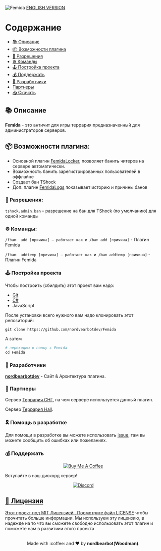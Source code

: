 ![Femida](https://user-images.githubusercontent.com/85753549/161287353-353808a0-9c40-4255-8097-5592cbb29101.png) 
[ENGLISH VERSION](https://github.com/nordbearbotdev/Femida/main/README_ENG.md)


# Содержание 
* [📚 Описание](https://github.com/TerraSNG/Femida/blob/main/README.md#-%D0%BE%D0%BF%D0%B8%D1%81%D0%B0%D0%BD%D0%B8%D0%B5)
* [📦 Возможности плагина](https://github.com/TerraSNG/Femida/blob/main/README.md#-%D0%B2%D0%BE%D0%B7%D0%BC%D0%BE%D0%B6%D0%BD%D0%BE%D1%81%D1%82%D0%B8-%D0%BF%D0%BB%D0%B0%D0%B3%D0%B8%D0%BD%D0%B0)
* [🔐 Разрешения](https://github.com/TerraSNG/Femida/blob/main/README.md#-%D1%80%D0%B0%D0%B7%D1%80%D0%B5%D1%88%D0%B5%D0%BD%D0%B8%D1%8F)
* [⚙ Команды](https://github.com/TerraSNG/Femida/blob/main/README.md#-%D0%BA%D0%BE%D0%BC%D0%B0%D0%BD%D0%B4%D1%8B)
* [🕹️ Постройка проекта]()
* [💰 Поддержать](https://github.com/TerraSNG/Femida/blob/main/README.md#-%D0%BF%D0%BE%D0%B4%D0%B4%D0%B5%D1%80%D0%B6%D0%B0%D1%82%D1%8C)
* [👥 Разработчики](https://github.com/TerraSNG/Femida/blob/main/tSNG_TEAM.md)
* [Партнеры]()
* [📥 Скачать](https://github.com/TerraSNG/Femida/blob/main/Builds.zip)


## 📚 Описание

**Femida** - это античит для игры террария предназначенный для администраторов серверов.

## 📦 Возможности плагина:

- Основной плагин [FemidaLocker](https://github.com/TerraSNG/Femida/tree/main/FemidaLocker), позволяет банить читеров на сервере автоматически.
- Возможность банить зарегистрированных пользователей в оффлайне
- Создает бан TShock
- Доп. плагин [FemidaLogs](https://github.com/TerraSNG/Femida/tree/main/FemidaLogs/BanDisplayer) показывает историю и причины банов

### 🔐 Разрешения:

`tshock.admin.ban` – разрешение на бан для TShock (по умолчанию) для одной команды

### ⚙ Команды:

`/fban  add [причина] – работает как и /ban add [причина]` - Плагин Femida

`/fban  addtemp [причина] – работает как и /ban addtemp [причина]` - Плагин Femida

### 🕹️ Постройка проекта
Чтобы построить (сбилдить) этот проект вам надо:
- [Git](https://git-scm.com)
- [C#](https://docs.microsoft.com/ru-ru/dotnet/csharp/)
- JavaScript

После установки всего нужного вам надо клонировать этот репозиторий:

`git clone https://github.com/nordvearbotdev/Femida`

А затем

```python
# переходим в папку с Femida
cd Femida
```

### 👥  Разработчики
[**nordbearbotdev**](https://github.com/nordbearbotdev/) - Сайт & Архитектура плагина.

### 🤝 Партнеры
Сервер [Террария СНГ](https://discord.gg/s4gFbdrMmd), на чем сервере используется данный плагин.

Сервер [Террария Hall](https://discord.gg/vHv8wgYFb3).

### 🎗 Помощь в разработке

Для помощи в разработке вы можете использовать [Issue](https://github.com/TerraSNG/Femida/issues), там вы можете сообщить об ошибках или пожеланиях. 

### 💰 Поддержать

<p align="center">
<a href="https://www.buymeacoffee.com/TerrariaSNG"><img title="Buy Me A Coffee" src="https://miro.medium.com/max/1400/1*QCQqlZr6doDP-cszzpaSpw.png"></a>
  
Вступайте в наш дискорд сервер!
  
<p align="center">
<a href="https://discord.gg/s4gFbdrMmd"><img title="Discord" src="https://discord.com/assets/364fc8a0ee7fcebf47ca6ebd16ec12f1.svg"</a>
</p>
  
  
## 📃 Лицензия
  
Этот проект под MIT Лицензией . Посмотрите файл [LICENSE](https://github.com/nordbearbotdev/Femida/edit/main/License) чтобы прочитать больше информации. Мы используем эту лицензию, в надежде на то что вы сможете свободно использовать этот плагин и поможете нам в развитиии этого проекта
  

<p align="center">
<br/>
  Made with :coffee: and ❤️ by <b>nordbearbot(Woodman)</b>.
<p/> 
